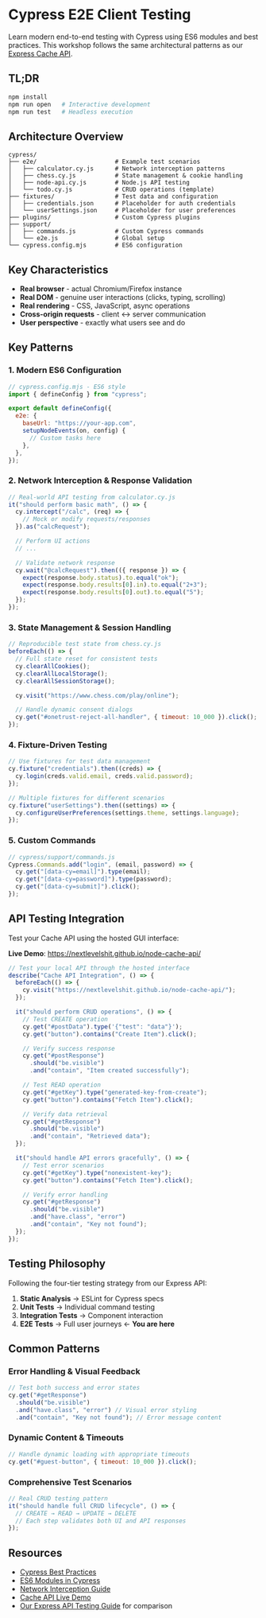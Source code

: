 # Cypress E2E Client Testing

Learn modern end-to-end testing with Cypress using ES6 modules and best practices.
This workshop follows the same architectural patterns as our [Express Cache API](https://github.com/nextlevelshit/node-cache-api).

## TL;DR

```bash
npm install
npm run open   # Interactive development
npm run test   # Headless execution
```

## Architecture Overview

```
cypress/
├── e2e/                      # Example test scenarios
│   ├── calculator.cy.js      # Network interception patterns
│   ├── chess.cy.js           # State management & cookie handling
│   ├── node-api.cy.js        # Node.js API testing
│   └── todo.cy.js            # CRUD operations (template)
├── fixtures/                 # Test data and configuration
│   ├── credentials.json      # Placeholder for auth credentials
│   └── userSettings.json     # Placeholder for user preferences
├── plugins/                  # Custom Cypress plugins
├── support/
│   ├── commands.js           # Custom Cypress commands
│   └── e2e.js                # Global setup
└── cypress.config.mjs        # ES6 configuration
```

## Key Characteristics

- **Real browser** - actual Chromium/Firefox instance
- **Real DOM** - genuine user interactions (clicks, typing, scrolling)
- **Real rendering** - CSS, JavaScript, async operations
- **Cross-origin requests** - client ↔ server communication
- **User perspective** - exactly what users see and do

## Key Patterns

### 1. Modern ES6 Configuration

```javascript
// cypress.config.mjs - ES6 style
import { defineConfig } from "cypress";

export default defineConfig({
  e2e: {
    baseUrl: "https://your-app.com",
    setupNodeEvents(on, config) {
      // Custom tasks here
    },
  },
});
```

### 2. Network Interception & Response Validation

```javascript
// Real-world API testing from calculator.cy.js
it("should perform basic math", () => {
  cy.intercept("/calc", (req) => {
    // Mock or modify requests/responses
  }).as("calcRequest");

  // Perform UI actions
  // ...

  // Validate network response
  cy.wait("@calcRequest").then(({ response }) => {
    expect(response.body.status).to.equal("ok");
    expect(response.body.results[0].in).to.equal("2+3");
    expect(response.body.results[0].out).to.equal("5");
  });
});
```

### 3. State Management & Session Handling

```javascript
// Reproducible test state from chess.cy.js
beforeEach(() => {
  // Full state reset for consistent tests
  cy.clearAllCookies();
  cy.clearAllLocalStorage();
  cy.clearAllSessionStorage();

  cy.visit("https://www.chess.com/play/online");

  // Handle dynamic consent dialogs
  cy.get("#onetrust-reject-all-handler", { timeout: 10_000 }).click();
});
```

### 4. Fixture-Driven Testing

```javascript
// Use fixtures for test data management
cy.fixture("credentials").then((creds) => {
  cy.login(creds.valid.email, creds.valid.password);
});

// Multiple fixtures for different scenarios
cy.fixture("userSettings").then((settings) => {
  cy.configureUserPreferences(settings.theme, settings.language);
});
```

### 5. Custom Commands

```javascript
// cypress/support/commands.js
Cypress.Commands.add("login", (email, password) => {
  cy.get("[data-cy=email]").type(email);
  cy.get("[data-cy=password]").type(password);
  cy.get("[data-cy=submit]").click();
});
```

## API Testing Integration

Test your Cache API using the hosted GUI interface:

**Live Demo**: https://nextlevelshit.github.io/node-cache-api/

```javascript
// Test your local API through the hosted interface
describe("Cache API Integration", () => {
  beforeEach(() => {
    cy.visit("https://nextlevelshit.github.io/node-cache-api/");
  });

  it("should perform CRUD operations", () => {
    // Test CREATE operation
    cy.get("#postData").type('{"test": "data"}');
    cy.get("button").contains("Create Item").click();

    // Verify success response
    cy.get("#postResponse")
      .should("be.visible")
      .and("contain", "Item created successfully");

    // Test READ operation
    cy.get("#getKey").type("generated-key-from-create");
    cy.get("button").contains("Fetch Item").click();

    // Verify data retrieval
    cy.get("#getResponse")
      .should("be.visible")
      .and("contain", "Retrieved data");
  });

  it("should handle API errors gracefully", () => {
    // Test error scenarios
    cy.get("#getKey").type("nonexistent-key");
    cy.get("button").contains("Fetch Item").click();

    // Verify error handling
    cy.get("#getResponse")
      .should("be.visible")
      .and("have.class", "error")
      .and("contain", "Key not found");
  });
});
```

## Testing Philosophy

Following the four-tier testing strategy from our Express API:

1. **Static Analysis** → ESLint for Cypress specs
2. **Unit Tests** → Individual command testing
3. **Integration Tests** → Component interaction
4. **E2E Tests** → Full user journeys ← **You are here**

## Common Patterns

### Error Handling & Visual Feedback

```javascript
// Test both success and error states
cy.get("#getResponse")
  .should("be.visible")
  .and("have.class", "error") // Visual error styling
  .and("contain", "Key not found"); // Error message content
```

### Dynamic Content & Timeouts

```javascript
// Handle dynamic loading with appropriate timeouts
cy.get("#guest-button", { timeout: 10_000 }).click();
```

### Comprehensive Test Scenarios

```javascript
// Real CRUD testing pattern
it("should handle full CRUD lifecycle", () => {
  // CREATE → READ → UPDATE → DELETE
  // Each step validates both UI and API responses
});
```

## Resources

- [Cypress Best Practices](https://docs.cypress.io/guides/references/best-practices)
- [ES6 Modules in Cypress](https://docs.cypress.io/guides/references/configuration#module-api)
- [Network Interception Guide](https://docs.cypress.io/guides/guides/network-requests)
- [Cache API Live Demo](https://nextlevelshit.github.io/node-cache-api/)
- [Our Express API Testing Guide](https://github.com/nextlevelshit/node-cache-api/README.md) for comparison
